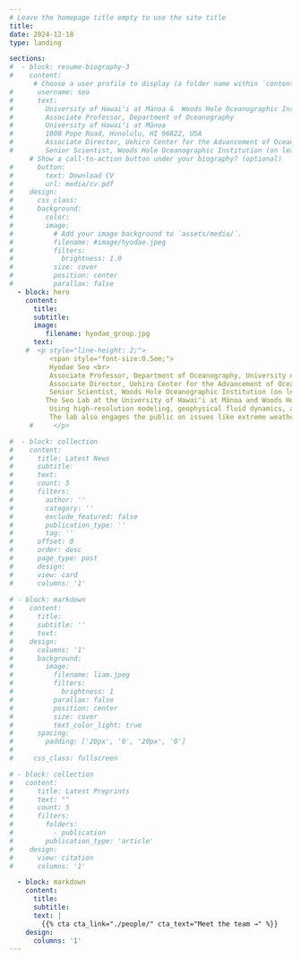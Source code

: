 ```yaml
---
# Leave the homepage title empty to use the site title
title:
date: 2024-12-18
type: landing

sections:
#  - block: resume-biography-3
#    content:
      # Choose a user profile to display (a folder name within `content/authors/`)
#      username: seo
#      text: 
#        University of Hawaiʻi at Mānoa &  Woods Hole Oceanographic Institution
#        Associate Professor, Department of Oceanography
#        University of Hawaiʻi at Mānoa
#        1000 Pope Road, Honolulu, HI 96822, USA
#        Associate Director, Uehiro Center for the Advancement of Oceanography (UC•AO)
#        Senior Scientist, Woods Hole Oceanographic Institution (on leave)
     # Show a call-to-action button under your biography? (optional)
#      button:
#        text: Download CV
#        url: media/cv.pdf
#    design:
#      css_class:
#      background:
#        color:
#        image:
#          # Add your image background to `assets/media/`.
#          filename: #image/hyodae.jpeg
#          filters:
#            brightness: 1.0
#          size: cover
#          position: center
#          parallax: false
  - block: hero
    content:
      title: 
      subtitle:
      image:
         filename: hyodae_group.jpg
      text: 
    #  <p style="line-height: 2;">
          <span style="font-size:0.5em;">
          Hyodae Seo <br>
          Associate Professor, Department of Oceanography, University of Hawaiʻi at Mānoa<br>
          Associate Director, Uehiro Center for the Advancement of Oceanography (UC•AO)<br>
          Senior Scientist, Woods Hole Oceanographic Institution (on leave) <br>
         The Seo Lab at the University of Hawaiʻi at Mānoa and Woods Hole Oceanographic Institution studies oceanic, atmospheric, and surface wave processes and their interactions with weather, climate, and offshore wind energy. <br>  <br>
          Using high-resolution modeling, geophysical fluid dynamics, and satellite and in situ observations, the lab examines boundary layer processes, improves models, and evaluates impacts on ocean and climate systems.          <br>  <br> 
          The lab also engages the public on issues like extreme weather, climate, and renewable energy, supporting UN Sustainable Development Goals.</span>
     #     </p>

#  - block: collection
#    content:
#      title: Latest News
#      subtitle:
#      text:
#      count: 5
#      filters:
#        author: ''
#        category: ''
#        exclude_featured: false
#        publication_type: ''
#        tag: ''
#      offset: 0
#      order: desc
#      page_type: post
#      design:
#      view: card
#      columns: '1'
  
# - block: markdown
#    content:
#      title:
#      subtitle: ''
#      text:
#    design:
#      columns: '1'
#      background:
#        image: 
#          filename: liam.jpeg
#          filters:
#            brightness: 1
#          parallax: false
#          position: center
#          size: cover
#          text_color_light: true
#      spacing:
#        padding: ['20px', '0', '20px', '0']
#
#     css_class: fullscreen

# - block: collection
#   content:
#      title: Latest Preprints
#      text: ""
#      count: 5
#      filters:
#        folders:
#          - publication
#        publication_type: 'article'
#    design:
#      view: citation
#      columns: '1'

  - block: markdown
    content:
      title:
      subtitle:
      text: |
        {{% cta cta_link="./people/" cta_text="Meet the team →" %}}
    design:
      columns: '1'
---
```

